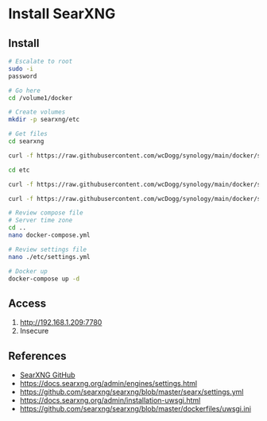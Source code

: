 # Install SearXNG


## Install

```bash
# Escalate to root
sudo -i
password

# Go here
cd /volume1/docker

# Create volumes
mkdir -p searxng/etc

# Get files
cd searxng

curl -f https://raw.githubusercontent.com/wcDogg/synology/main/docker/searxng/docker.compose.yml -o docker-compose.yml

cd etc

curl -f https://raw.githubusercontent.com/wcDogg/synology/main/docker/searxng/etc/settings.yml -o settings.yml

curl -f https://raw.githubusercontent.com/wcDogg/synology/main/docker/searxng/etc/uwsgi.ini -o uwsgi.ini

# Review compose file
# Server time zone
cd ..
nano docker-compose.yml

# Review settings file
nano ./etc/settings.yml

# Docker up
docker-compose up -d
```

## Access

1. http://192.168.1.209:7780
2. Insecure
   

## References

* [SearXNG GitHub](https://github.com/searxng)
* https://docs.searxng.org/admin/engines/settings.html
* https://github.com/searxng/searxng/blob/master/searx/settings.yml
* https://docs.searxng.org/admin/installation-uwsgi.html
* https://github.com/searxng/searxng/blob/master/dockerfiles/uwsgi.ini

